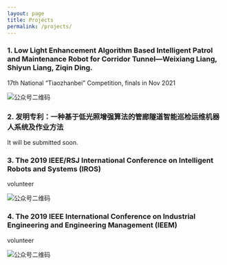 ```yaml
---
layout: page
title: Projects
permalink: /projects/
---
```



### 1. Low Light Enhancement Algorithm Based Intelligent Patrol and Maintenance Robot for Corridor Tunnel—Weixiang Liang, Shiyun Liang, Ziqin Ding.

17th National “Tiaozhanbei” Competition, finals in Nov 2021

![公众号二维码](https://SwayneLeong.github.io/images/competion-1.png?imageMogr2/auto-orient/strip%7CimageView2/2/w/1240)



### 2. 发明专利：一种基于低光照增强算法的管廊隧道智能巡检运维机器人系统及作业方法

 It will be submitted soon. 
 
 
### 3. The 2019 IEEE/RSJ International Conference on Intelligent Robots and Systems (IROS)

volunteer  

![公众号二维码](https://SwayneLeong.github.io/images/iros.png?imageMogr2/auto-orient/strip%7CimageView2/2/w/1240)

### 4.	The 2019 IEEE International Conference on Industrial Engineering and Engineering Management (IEEM)
volunteer  

![公众号二维码](https://SwayneLeong.github.io/images/ieem.png?imageMogr2/auto-orient/strip%7CimageView2/2/w/1240)



